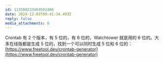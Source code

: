 ```yaml
---
id: 113588233469501408
date: 2024-12-03T09:41:34.493Z
reply: false
media_attachments: 0
---
```


Crontab 有 2 个版本，有 5 位的，有 6 位的，Watchtower 就是用的 6 位的。大多在线版都是生成 5 位的，找到一个可以同时生成 5 位和 6 位的： [https://www.freetool.dev/crontab-generator](https://www.freetool.dev/crontab-generator)

